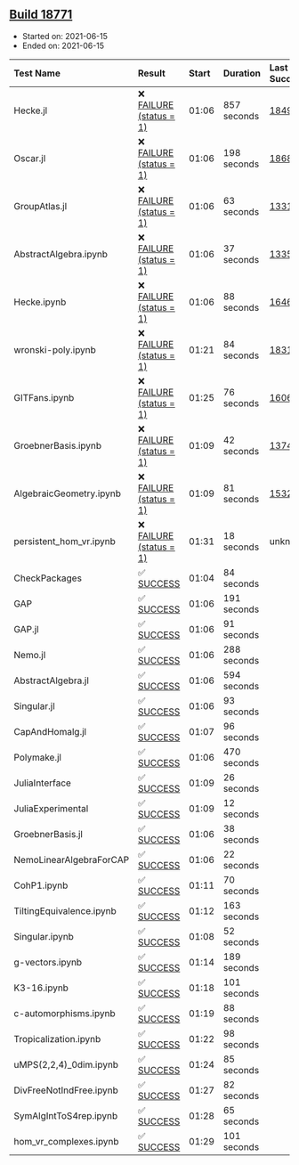 ## [Build 18771](https://oscarci.mathematik.uni-kl.de/job/oscar/18771/)

* Started on: 2021-06-15
* Ended on: 2021-06-15

| Test Name    | Result | Start | Duration | Last Success | First Failure |
|:-------------|:-------|:------|:---------|:-------------|:--------------|
| Hecke.jl | ❌ [FAILURE (status = 1)](https://oscarci.mathematik.uni-kl.de/job/oscar/18771/artifact/logs/build-18771/Hecke.jl.log) | 01:06 | 857 seconds | [18490](https://oscarci.mathematik.uni-kl.de/job/oscar/18490/) | [18491](https://oscarci.mathematik.uni-kl.de/job/oscar/18491/) |
| Oscar.jl | ❌ [FAILURE (status = 1)](https://oscarci.mathematik.uni-kl.de/job/oscar/18771/artifact/logs/build-18771/Oscar.jl.log) | 01:06 | 198 seconds | [18684](https://oscarci.mathematik.uni-kl.de/job/oscar/18684/) | [18685](https://oscarci.mathematik.uni-kl.de/job/oscar/18685/) |
| GroupAtlas.jl | ❌ [FAILURE (status = 1)](https://oscarci.mathematik.uni-kl.de/job/oscar/18771/artifact/logs/build-18771/GroupAtlas.jl.log) | 01:06 | 63 seconds | [13311](https://oscarci.mathematik.uni-kl.de/job/oscar/13311/) | [13312](https://oscarci.mathematik.uni-kl.de/job/oscar/13312/) |
| AbstractAlgebra.ipynb | ❌ [FAILURE (status = 1)](https://oscarci.mathematik.uni-kl.de/job/oscar/18771/artifact/logs/build-18771/AbstractAlgebra.ipynb.log) | 01:06 | 37 seconds | [13355](https://oscarci.mathematik.uni-kl.de/job/oscar/13355/) | [13356](https://oscarci.mathematik.uni-kl.de/job/oscar/13356/) |
| Hecke.ipynb | ❌ [FAILURE (status = 1)](https://oscarci.mathematik.uni-kl.de/job/oscar/18771/artifact/logs/build-18771/Hecke.ipynb.log) | 01:06 | 88 seconds | [16463](https://oscarci.mathematik.uni-kl.de/job/oscar/16463/) | [16464](https://oscarci.mathematik.uni-kl.de/job/oscar/16464/) |
| wronski-poly.ipynb | ❌ [FAILURE (status = 1)](https://oscarci.mathematik.uni-kl.de/job/oscar/18771/artifact/logs/build-18771/wronski-poly.ipynb.log) | 01:21 | 84 seconds | [18314](https://oscarci.mathematik.uni-kl.de/job/oscar/18314/) | [18315](https://oscarci.mathematik.uni-kl.de/job/oscar/18315/) |
| GITFans.ipynb | ❌ [FAILURE (status = 1)](https://oscarci.mathematik.uni-kl.de/job/oscar/18771/artifact/logs/build-18771/GITFans.ipynb.log) | 01:25 | 76 seconds | [16068](https://oscarci.mathematik.uni-kl.de/job/oscar/16068/) | [16069](https://oscarci.mathematik.uni-kl.de/job/oscar/16069/) |
| GroebnerBasis.ipynb | ❌ [FAILURE (status = 1)](https://oscarci.mathematik.uni-kl.de/job/oscar/18771/artifact/logs/build-18771/GroebnerBasis.ipynb.log) | 01:09 | 42 seconds | [13748](https://oscarci.mathematik.uni-kl.de/job/oscar/13748/) | [13749](https://oscarci.mathematik.uni-kl.de/job/oscar/13749/) |
| AlgebraicGeometry.ipynb | ❌ [FAILURE (status = 1)](https://oscarci.mathematik.uni-kl.de/job/oscar/18771/artifact/logs/build-18771/AlgebraicGeometry.ipynb.log) | 01:09 | 81 seconds | [15322](https://oscarci.mathematik.uni-kl.de/job/oscar/15322/) | [15323](https://oscarci.mathematik.uni-kl.de/job/oscar/15323/) |
| persistent_hom_vr.ipynb | ❌ [FAILURE (status = 1)](https://oscarci.mathematik.uni-kl.de/job/oscar/18771/artifact/logs/build-18771/persistent_hom_vr.ipynb.log) | 01:31 | 18 seconds | unknown | unknown |
| CheckPackages | ✅ [SUCCESS](https://oscarci.mathematik.uni-kl.de/job/oscar/18771/artifact/logs/build-18771/CheckPackages.log) | 01:04 | 84 seconds |  |  |
| GAP | ✅ [SUCCESS](https://oscarci.mathematik.uni-kl.de/job/oscar/18771/artifact/logs/build-18771/GAP.log) | 01:06 | 191 seconds |  |  |
| GAP.jl | ✅ [SUCCESS](https://oscarci.mathematik.uni-kl.de/job/oscar/18771/artifact/logs/build-18771/GAP.jl.log) | 01:06 | 91 seconds |  |  |
| Nemo.jl | ✅ [SUCCESS](https://oscarci.mathematik.uni-kl.de/job/oscar/18771/artifact/logs/build-18771/Nemo.jl.log) | 01:06 | 288 seconds |  |  |
| AbstractAlgebra.jl | ✅ [SUCCESS](https://oscarci.mathematik.uni-kl.de/job/oscar/18771/artifact/logs/build-18771/AbstractAlgebra.jl.log) | 01:06 | 594 seconds |  |  |
| Singular.jl | ✅ [SUCCESS](https://oscarci.mathematik.uni-kl.de/job/oscar/18771/artifact/logs/build-18771/Singular.jl.log) | 01:06 | 93 seconds |  |  |
| CapAndHomalg.jl | ✅ [SUCCESS](https://oscarci.mathematik.uni-kl.de/job/oscar/18771/artifact/logs/build-18771/CapAndHomalg.jl.log) | 01:07 | 96 seconds |  |  |
| Polymake.jl | ✅ [SUCCESS](https://oscarci.mathematik.uni-kl.de/job/oscar/18771/artifact/logs/build-18771/Polymake.jl.log) | 01:06 | 470 seconds |  |  |
| JuliaInterface | ✅ [SUCCESS](https://oscarci.mathematik.uni-kl.de/job/oscar/18771/artifact/logs/build-18771/JuliaInterface.log) | 01:09 | 26 seconds |  |  |
| JuliaExperimental | ✅ [SUCCESS](https://oscarci.mathematik.uni-kl.de/job/oscar/18771/artifact/logs/build-18771/JuliaExperimental.log) | 01:09 | 12 seconds |  |  |
| GroebnerBasis.jl | ✅ [SUCCESS](https://oscarci.mathematik.uni-kl.de/job/oscar/18771/artifact/logs/build-18771/GroebnerBasis.jl.log) | 01:06 | 38 seconds |  |  |
| NemoLinearAlgebraForCAP | ✅ [SUCCESS](https://oscarci.mathematik.uni-kl.de/job/oscar/18771/artifact/logs/build-18771/NemoLinearAlgebraForCAP.log) | 01:06 | 22 seconds |  |  |
| CohP1.ipynb | ✅ [SUCCESS](https://oscarci.mathematik.uni-kl.de/job/oscar/18771/artifact/logs/build-18771/CohP1.ipynb.log) | 01:11 | 70 seconds |  |  |
| TiltingEquivalence.ipynb | ✅ [SUCCESS](https://oscarci.mathematik.uni-kl.de/job/oscar/18771/artifact/logs/build-18771/TiltingEquivalence.ipynb.log) | 01:12 | 163 seconds |  |  |
| Singular.ipynb | ✅ [SUCCESS](https://oscarci.mathematik.uni-kl.de/job/oscar/18771/artifact/logs/build-18771/Singular.ipynb.log) | 01:08 | 52 seconds |  |  |
| g-vectors.ipynb | ✅ [SUCCESS](https://oscarci.mathematik.uni-kl.de/job/oscar/18771/artifact/logs/build-18771/g-vectors.ipynb.log) | 01:14 | 189 seconds |  |  |
| K3-16.ipynb | ✅ [SUCCESS](https://oscarci.mathematik.uni-kl.de/job/oscar/18771/artifact/logs/build-18771/K3-16.ipynb.log) | 01:18 | 101 seconds |  |  |
| c-automorphisms.ipynb | ✅ [SUCCESS](https://oscarci.mathematik.uni-kl.de/job/oscar/18771/artifact/logs/build-18771/c-automorphisms.ipynb.log) | 01:19 | 88 seconds |  |  |
| Tropicalization.ipynb | ✅ [SUCCESS](https://oscarci.mathematik.uni-kl.de/job/oscar/18771/artifact/logs/build-18771/Tropicalization.ipynb.log) | 01:22 | 98 seconds |  |  |
| uMPS(2,2,4)_0dim.ipynb | ✅ [SUCCESS](https://oscarci.mathematik.uni-kl.de/job/oscar/18771/artifact/logs/build-18771/uMPS-2-2-4-_0dim.ipynb.log) | 01:24 | 85 seconds |  |  |
| DivFreeNotIndFree.ipynb | ✅ [SUCCESS](https://oscarci.mathematik.uni-kl.de/job/oscar/18771/artifact/logs/build-18771/DivFreeNotIndFree.ipynb.log) | 01:27 | 82 seconds |  |  |
| SymAlgIntToS4rep.ipynb | ✅ [SUCCESS](https://oscarci.mathematik.uni-kl.de/job/oscar/18771/artifact/logs/build-18771/SymAlgIntToS4rep.ipynb.log) | 01:28 | 65 seconds |  |  |
| hom_vr_complexes.ipynb | ✅ [SUCCESS](https://oscarci.mathematik.uni-kl.de/job/oscar/18771/artifact/logs/build-18771/hom_vr_complexes.ipynb.log) | 01:29 | 101 seconds |  |  |
